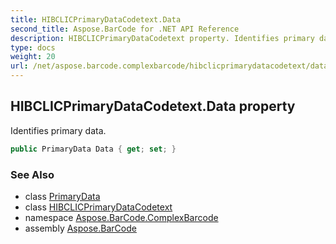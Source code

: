 ```yaml
---
title: HIBCLICPrimaryDataCodetext.Data
second_title: Aspose.BarCode for .NET API Reference
description: HIBCLICPrimaryDataCodetext property. Identifies primary data
type: docs
weight: 20
url: /net/aspose.barcode.complexbarcode/hibclicprimarydatacodetext/data/
---
```

## HIBCLICPrimaryDataCodetext.Data property

Identifies primary data.

```csharp
public PrimaryData Data { get; set; }
```

### See Also

* class [PrimaryData](../../primarydata/)
* class [HIBCLICPrimaryDataCodetext](../)
* namespace [Aspose.BarCode.ComplexBarcode](../../../aspose.barcode.complexbarcode/)
* assembly [Aspose.BarCode](../../../)



